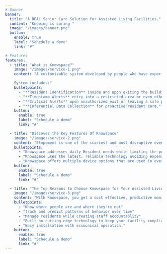 ```yaml
---
# Banner
banner:
  title: "A REAL Senior Care Solution for Assisted Living Facilities."
  content: "Knowing is caring "
  image: "/images/banner.png"
  button:
    enable: true
    label: "Schedule a demo"
    link: "#"

# Features
features:
  - title: "What is Knowspace?"
    image: "/images/service-1.png"
    content: "A customizable system developed by people who have experienced the \"gut punch\" of elopement and the struggles of facility staffing.

    System includes:"
    bulletpoints:
      - "**Resident Identification** inside and upon exiting the building"
      - "**Timestamp Alerts** entry into a restricted area or even other residents’ apartments."
      - "**Critical Alerts** upon unauthorized exit or leaving a safe perimeter around the building."
      - "**Inferential Data Collection** for proactive resident care."
    button:
      enable: true
      label: "Schedule a demo"
      link: "#"

  - title: "Discover the Key Features Of Knowspace"
    image: "/images/service-2.png"
    content: "Elopement is one of the scariest and most disruptive events which can happen in an Assisted Living Facility.  Risks to residents, staff and the facility can be catastrophic and expensive."
    bulletpoints:
      - "Knowspace addresses daily Resident needs while limiting the potential risk of elopement in a quantifiable way."
      - "Knowspace uses the latest, reliable technology avoiding expensive campus wide systems with cameras and alerts."
      - "Knowspace offers multiple device options that are used in everyday life, creating a proactive approach to elopement, staff management and predictive resident care. "
    button:
      enable: true
      label: "Schedule a demo"
      link: "#"

  - title: "The Top Reasons to Choose Knowspace for Your Assisted Living Facility"
    image: "/images/service-3.png"
    content: "With Knowspace, you get a cost effective, predictive monitoring solution without sacrificing performance or ease of use."
    bulletpoints:
      - "Know where people are and where they're not"
      - "Track and predict patterns of behavior over time"
      - "Manage residents while creating staff accountablity"
      - "Built on cutting-edge technology to keep your facility compliant with state reporting standards."
      - "Easy installation with ecomonical operation."
    button:
      enable: true
      label: "Schedule a demo"
      link: "#"
---
```

